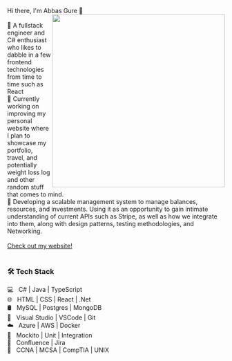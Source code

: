 Hi there, I'm Abbas Gure 👋
<img width="400" src="Suave" align="right"/>
<br/><br/>
💼 A fullstack engineer and C# enthusiast who likes to dabble in a few frontend technologies from time to time such as React
<br/>
🔭 Currently working on improving my personal website where I plan to showcase my portfolio, travel, and potentially weight loss log and other random stuff that comes to mind. 
<br/>
🌱 Developing a scalable management system to manage balances, resources, and investments. Using it as an opportunity to gain intimate understanding of current APIs such as Stripe, as well as how we integrate into them, along with design patterns, testing methodologies, and Networking.
<br/>
<br/>
[Check out my website!](https://gure.co.uk)
<br/>
<br/>
<h3>🛠 Tech Stack</h3>
💻 &nbsp; C# | Java | TypeScript
<br/>
🌐 &nbsp; HTML | CSS | React | .Net 
<br/>
🛢  &nbsp; MySQL | Postgres | MongoDB 
<br/>
🔧 &nbsp; Visual Studio | VSCode | Git 
<br/>
☁️ &nbsp; Azure | AWS | Docker 
<br/>
🎯 &nbsp; Mockito | Unit | Integration
<br/>
📅 &nbsp; Confluence | Jira 
<br/>
📶 &nbsp; CCNA | MCSA | CompTIA | UNIX

